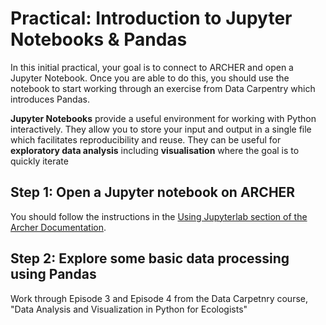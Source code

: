 # Practical: Introduction to Jupyter Notebooks & Pandas

In this initial practical, your goal is to connect to ARCHER and open a Jupyter Notebook. Once you are able to do this, you should use the notebook to start working through an exercise from Data Carpentry which introduces Pandas.

**Jupyter Notebooks** provide a useful environment for working with Python interactively. They allow you to store your input and output in a single file which facilitates reproducibility and reuse. They can be useful for **exploratory data analysis** including **visualisation** where the goal is to quickly iterate 

## Step 1: Open a Jupyter notebook on ARCHER

You should follow the instructions in the [Using Jupyterlab section of the Archer Documentation](https://docs.archer2.ac.uk/user-guide/python/#using-jupyterlab-on-archer2). 

## Step 2: Explore some basic data processing using Pandas

Work through Episode 3 and Episode 4 from the Data Carpetnry course, "Data Analysis and Visualization in Python for Ecologists"


